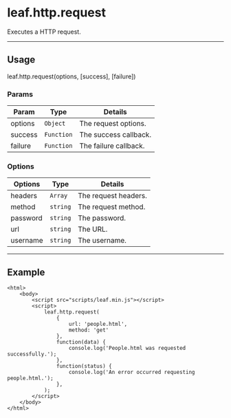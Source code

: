 # leaf.http.request

 Executes a HTTP request.

----------------------------------------------------------------------

## Usage

leaf.http.request(options, [success], [failure])

### Params

| Param           | Type          | Details                          |
| --------------- | ------------- | -------------------------------- |
| options         | `Object`      | The request options.             |
| success         | `Function`    | The success callback.            |
| failure         | `Function`    | The failure callback.            |

### Options

| Options         | Type          | Details                          |
| --------------- | ------------- | -------------------------------- |
| headers         | `Array`       | The request headers.             |
| method          | `string`      | The request method.              |
| password        | `string`      | The password.                    |
| url             | `string`      | The URL.                         |
| username        | `string`      | The username.                    |

----------------------------------------------------------------------

## Example

    <html>
        <body>
            <script src="scripts/leaf.min.js"></script>
            <script>
                leaf.http.request(
                	{
                		url: 'people.html',
                		method: 'get'
            		}, 
            		function(data) {
            			console.log('People.html was requested successfully.');
        			},
            		function(status) {
            			console.log('An error occurred requesting people.html.');
        			},        			
        		);
            </script>
        </body>
    </html>    